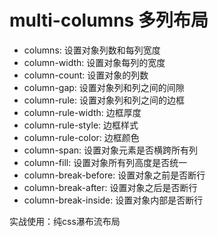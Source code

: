 # multi-columns 多列布局

- columns: 设置对象列数和每列宽度
- column-width: 设置对象每列的宽度
- column-count: 设置对象的列数
- column-gap: 设置对象列和列之间的间隙
- column-rule: 设置对象列和列之间的边框
- column-rule-width: 边框厚度
- column-rule-style: 边框样式
- column-rule-color: 边框颜色
- column-span: 设置对象元素是否横跨所有列
- column-fill: 设置对象所有列高度是否统一
- column-break-before: 设置对象之前是否断行
- column-break-after: 设置对象之后是否断行
- column-break-inside: 设置对象内部是否断行

实战使用：纯css瀑布流布局

